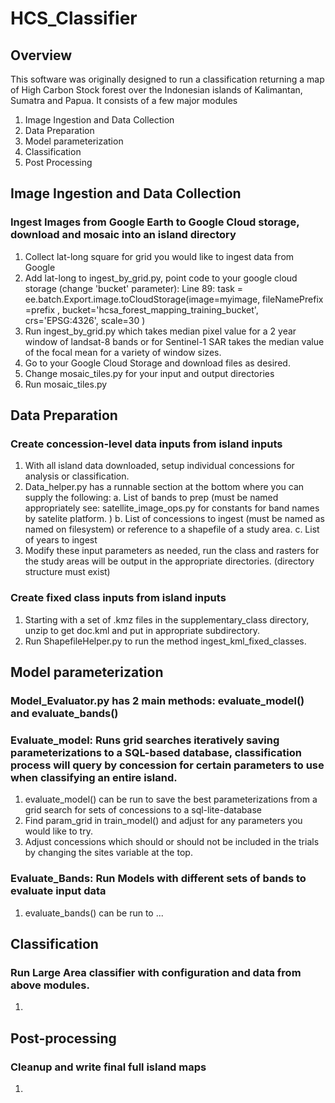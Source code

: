 # HCS_Classifier #

## Overview ##
This software was originally designed to run a classification returning a map of High Carbon Stock forest over the Indonesian islands of Kalimantan, Sumatra and Papua.
It consists of a few major modules
1. Image Ingestion and Data Collection
2. Data Preparation
3. Model parameterization
4. Classification
5. Post Processing

## Image Ingestion and Data Collection ##
### Ingest Images from Google Earth to Google Cloud storage, download and mosaic into an island directory ###

1. Collect lat-long square for grid you would like to ingest data from Google
2. Add lat-long to ingest_by_grid.py, point code to your google cloud storage (change 'bucket' parameter):
   Line 89:  task = ee.batch.Export.image.toCloudStorage(image=myimage, fileNamePrefix =prefix , bucket='hcsa_forest_mapping_training_bucket',  crs='EPSG:4326', scale=30 )
3. Run ingest_by_grid.py which takes median pixel value for a 2 year window of landsat-8 bands or for Sentinel-1 SAR takes the median value of the focal mean for a variety of window sizes.
4. Go to your Google Cloud Storage and download files as desired.
4. Change mosaic_tiles.py for your input and output directories
5. Run mosaic_tiles.py

## Data Preparation ##
### Create concession-level data inputs from island inputs ###
1. With all island data downloaded, setup individual concessions for analysis or classification.
2. Data_helper.py has a runnable section at the bottom where you can supply the following:
   a. List of bands to prep (must be named appropriately see: satellite_image_ops.py for constants for band names by satelite platform. )
   b. List of concessions to ingest (must be named as named on filesystem) or reference to a shapefile of a study area.
   c. List of years to ingest
3. Modify these input parameters as needed, run the class and rasters for the study areas will be output in the appropriate directories. (directory structure must exist)

### Create fixed class inputs from island inputs ###
1. Starting with a set of .kmz files in the supplementary_class directory, unzip to get doc.kml and put in appropriate subdirectory.
2. Run ShapefileHelper.py to run the method ingest_kml_fixed_classes.


## Model parameterization ##
### Model_Evaluator.py has 2 main methods: evaluate_model() and evaluate_bands() ###
### Evaluate_model: Runs grid searches iteratively saving parameterizations to a SQL-based database, classification process will query by concession for certain parameters to use when classifying an entire island. ###
1. evaluate_model() can be run to save the best parameterizations from a grid search for sets of concessions to a sql-lite-database
2. Find param_grid in train_model() and adjust for any parameters you would like to try.
3. Adjust concessions which should or should not be included in the trials by changing the sites variable at the top.


### Evaluate_Bands: Run Models with different sets of bands to evaluate input data ###
1. evaluate_bands() can be run to ...


## Classification ##
### Run Large Area classifier with configuration and data from above modules. ###
1.


## Post-processing ##
### Cleanup and write final full island maps ###
1.




